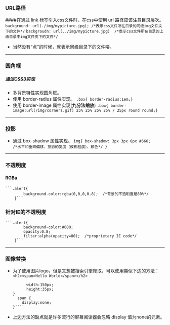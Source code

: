 ### URL路径
####在通过 link 标签引入css文件时，在css中使用  url 路径应该注意目录层次。
`background: url(./img/mypicture.jpg); /*表示css文件所在目录的同级img文件夹下的文件*/`
`backgroudn: url(../img/mypicture.jpg)  /*表示css文件所在目录的上级目录中img文件夹下的文件*/`
- 当然没有“点”的时候，就表示同级目录下的文件喽。 

---
### 圆角框
##### 通过CSS3实现
- 多背景特性实现圆角框。
- 使用 border-radius 属性实现。
`.box{ border-radius:1em;}`
- 使用 border-image 属性实现(**九分法缩放**)
`.box{ border-image:url(/img/corners.gif) 25% 25% 25% 25% / 25px round round;} `

---
### 投影
- 通过 box-shadow 属性实现。
    `img{
        box-shadow: 3px 3px 6px #666;      
         /*水平和垂直偏移、投影的宽度（模糊程度）、颜色*/
    }`

---
### 不透明度
#### RGBa
    ```.alert{
            background-color:rgba(0,0,0,0.8);  /*背景的不透明度是80%*/
        }```
### 针对IE的不透明度
    ```.alert{
            background-color:#000;
            opacity:0.8;
            filter:alpha(opacity=80);  /*proprietary IE code*/
        }```

---
### 图像替换
- 为了使用图片logo，但是又想被搜索引擎爬取，可以使用类似下边的方法：
  `<h2><span>Hello World</span></h2>`
  ```h2 { background:url(hello_world.gif) no-repeat;
        width:150px;
        height:35px;
  }
    span {
      display:none;
  }````

- 上边方法的缺点就是许多流行的屏幕阅读器会忽略 display 值为none的元素。